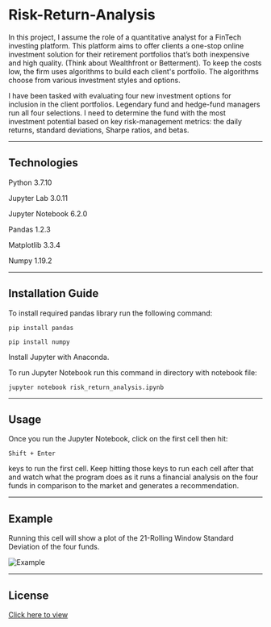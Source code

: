 # Risk-Return-Analysis

In this project, I assume the role of a quantitative analyst for a FinTech investing platform. This platform aims to offer clients a one-stop online investment solution for their retirement portfolios that’s both inexpensive and high quality. (Think about Wealthfront or Betterment). To keep the costs low, the firm uses algorithms to build each client's portfolio. The algorithms choose from various investment styles and options.

I have been tasked with evaluating four new investment options for inclusion in the client portfolios. Legendary fund and hedge-fund managers run all four selections. I need to determine the fund with the most investment potential based on key risk-management metrics: the daily returns, standard deviations, Sharpe ratios, and betas.

---


## Technologies


Python 3.7.10

Jupyter Lab 3.0.11

Jupyter Notebook 6.2.0

Pandas 1.2.3

Matplotlib 3.3.4

Numpy 1.19.2

---


## Installation Guide

To install required pandas library run the following command:

    pip install pandas

    pip install numpy

Install Jupyter with Anaconda. 

To run Jupyter Notebook run this command in directory with notebook file:

    jupyter notebook risk_return_analysis.ipynb

---


## Usage

Once you run the Jupyter Notebook, click on the first cell then hit:

    Shift + Enter

keys to run the first cell. Keep hitting those keys to run each cell after that and watch what the program does as it runs a financial analysis on the four funds in comparison to the market and generates a recommendation. 

---

## Example

Running this cell will show a plot of the 21-Rolling Window Standard Deviation of the four funds. 

![Example]()

---
## License

[Click here to view]()
